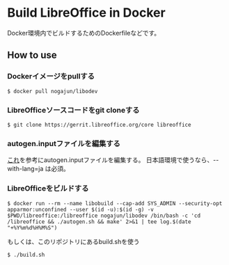 Build LibreOffice in Docker
===========================

Docker環境内でビルドするためのDockerfileなどです。


How to use
----------

### Dockerイメージをpullする

    $ docker pull nogajun/libodev

### LibreOfficeソースコードをgit cloneする

    $ git clone https://gerrit.libreoffice.org/core libreoffice

### autogen.inputファイルを編集する

[これ](https://blog.documentfoundation.org/blog/2019/06/12/start-developing-libreoffice-download-the-source-code-and-build-on-linux/)を参考にautogen.inputファイルを編集する。
日本語環境で使うなら、--with-lang=ja は必須。

### LibreOfficeをビルドする

    $ docker run --rm --name libobuild --cap-add SYS_ADMIN --security-opt apparmor:unconfined --user $(id -u):$(id -g) -v $PWD/libreoffice:/libreoffice nogajun/libodev /bin/bash -c 'cd /libreoffice && ./autogen.sh && make' 2>&1 | tee log.$(date "+%Y%m%d%H%M%S")

もしくは、このリポジトリにあるbuild.shを使う

    $ ./build.sh

